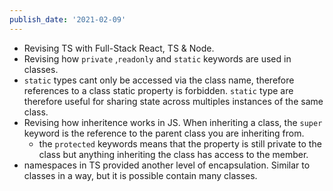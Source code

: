```yaml
---
publish_date: '2021-02-09'
---
```


- Revising TS with Full-Stack React, TS & Node.
- Revising how `private` ,`readonly` and `static` keywords are used in classes.
- `static` types cant only be accessed via the class name, therefore references to a class static property is forbidden. `static` type are therefore useful for sharing state across multiples instances of the same class.
- Revising how inheritence works in JS. When inheriting a class, the `super` keyword is the reference to the parent class you are inheriting from.
  - the `protected` keywords means that the property is still private to the class but anything inheriting the class has access to the member.
- namespaces in TS provided another level of encapsulation. Similar to classes in a way, but it is possible contain many classes.
